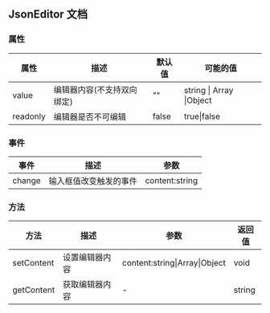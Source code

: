 ## JsonEditor 文档

### 属性

属性 | 描述 | 默认值 | 可能的值
---|--- | --- | ---
value | 编辑器内容(不支持双向绑定) | "" | string \| Array  \|Object
readonly | 编辑器是否不可编辑 | false | true\|false

### 事件

事件 | 描述 | 参数 
---|--- | --- 
change | 输入框值改变触发的事件 | content:string 

### 方法

方法 | 描述 | 参数 | 返回值
---|--- | --- | ---
setContent | 设置编辑器内容 | content:string\|Array\|Object | void
getContent | 获取编辑器内容 | - | string